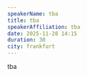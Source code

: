 ```yaml
---
speakerName: tba
title: tba
speakerAffiliation: tba
date: 2025-11-28 14:15
duration: 30
city: frankfurt
---
```

tba
